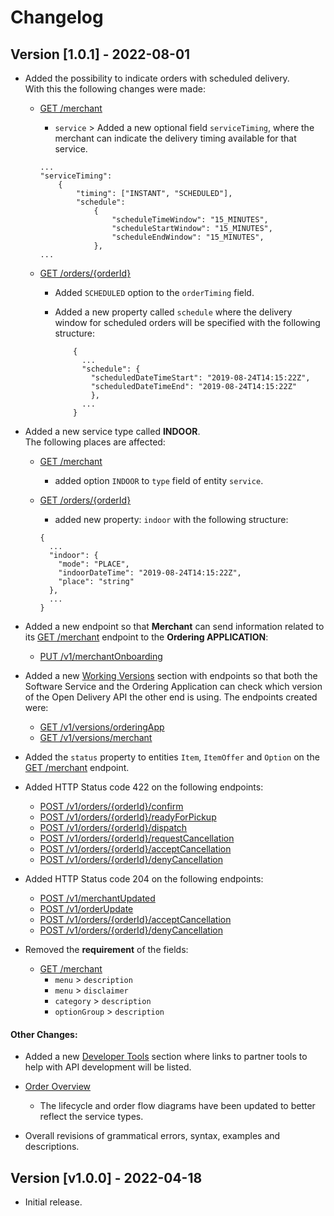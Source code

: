 # Changelog

## Version [1.0.1] - 2022-08-01

  - Added the possibility to indicate orders with scheduled delivery.  
  With this the following changes were made:

    - [GET /merchant](#operation/getMerchant)
      - `service` > Added a new optional field `serviceTiming`, where the merchant can indicate the delivery timing available for that service.

      ```
      ...
      "serviceTiming":
          {
              "timing": ["INSTANT", "SCHEDULED"],
              "schedule":
                  {
                      "scheduleTimeWindow": "15_MINUTES",
                      "scheduleStartWindow": "15_MINUTES",
                      "scheduleEndWindow": "15_MINUTES",
                  },
      ...
      ```
    - [GET /orders/{orderId}](#operation/ordersDetails)
      - Added `SCHEDULED` option to the `orderTiming` field.

      - Added a new property called `schedule` where the delivery window for scheduled orders will be specified with the following structure:
        ```
            {
              ...
              "schedule": {
                "scheduledDateTimeStart": "2019-08-24T14:15:22Z",
                "scheduledDateTimeEnd": "2019-08-24T14:15:22Z"
                },
              ...
            }
        ```

  - Added a new service type called **INDOOR**.  
    The following places are affected:

    - [GET /merchant](#operation/getMerchant)
      - added option `INDOOR` to `type` field of entity `service`.

    - [GET /orders/{orderId}](#operation/ordersDetails)
      - added new property: `indoor` with the following structure:     

      ```
      {
        ...
        "indoor": {
          "mode": "PLACE",
          "indoorDateTime": "2019-08-24T14:15:22Z",
          "place": "string"
        },
        ...
      }
      ```
  - Added a new endpoint so that **Merchant** can send information related to its [GET /merchant](#operation/getMerchant) endpoint to the **Ordering APPLICATION**:

    - [PUT /v1/merchantOnboarding](#operation/putMerchantOnboarding) 

  - Added a new [Working Versions](#tag/versionsSection) section with endpoints so that both the Software Service and the Ordering Application can check which version of the Open Delivery API the other end is using. The endpoints created were:

    - [GET /v1/versions/orderingApp](#operation/getOrderingAppVersions)
    - [GET /v1/versions/merchant](#operation/getMerchantVersions)

  - Added the `status` property to entities `Item`, `ItemOffer` and `Option` on the [GET /merchant](#operation/getMerchant) endpoint.

  - Added HTTP Status code 422 on the following endpoints:
    - [POST /v1/orders/{orderId}/confirm](#operation/confirmOrder)
    - [POST /v1/orders/{orderId}/readyForPickup](#operation/orderReady)
    - [POST /v1/orders/{orderId}/dispatch](#operation/dispatchOrder)
    - [POST /v1/orders/{orderId}/requestCancellation](#operation/requestCancellation)
    - [POST /v1/orders/{orderId}/acceptCancellation](#operation/cancellationAccepted)
    - [POST /v1/orders/{orderId}/denyCancellation](#operation/cancellationDenied)

  - Added HTTP Status code 204 on the following endpoints:
    - [POST /v1/merchantUpdated](#operation/menuUpdated)
    - [POST /v1/orderUpdate](#operation/newEvent)
    - [POST /v1/orders/{orderId}/acceptCancellation](#operation/cancellationAccepted)
    - [POST /v1/orders/{orderId}/denyCancellation](#operation/cancellationDenied)

  - Removed the **requirement** of the fields:
    - [GET /merchant](#operation/getMerchant)
      - `menu` > `description`
      - `menu` > `disclaimer`
      - `category` > `description`
      - `optionGroup` > `description`

  #### Other Changes:

  - Added a new [Developer Tools](#section/Developer-Tools) section where links to partner tools to help with API development will be listed.

  - [Order Overview](#tag/ordersOverview)

    - The lifecycle and order flow diagrams have been updated to better reflect the service types.

  - Overall revisions of grammatical errors, syntax, examples and descriptions.


## Version [v1.0.0] - 2022-04-18

- Initial release.

